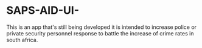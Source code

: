 # SAPS-AID-UI-
This is an app that's still being developed it is intended to increase police or private security personnel response to battle the increase of crime rates in south africa.
